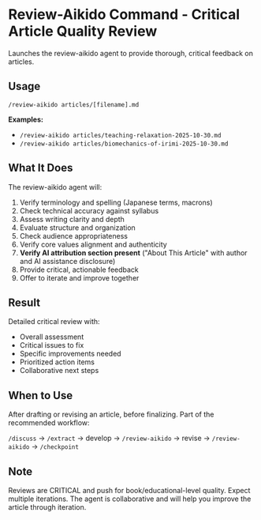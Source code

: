 # Review-Aikido Command - Critical Article Quality Review

Launches the review-aikido agent to provide thorough, critical feedback on articles.

## Usage

`/review-aikido articles/[filename].md`

**Examples:**
- `/review-aikido articles/teaching-relaxation-2025-10-30.md`
- `/review-aikido articles/biomechanics-of-irimi-2025-10-30.md`

## What It Does

The review-aikido agent will:
1. Verify terminology and spelling (Japanese terms, macrons)
2. Check technical accuracy against syllabus
3. Assess writing clarity and depth
4. Evaluate structure and organization
5. Check audience appropriateness
6. Verify core values alignment and authenticity
7. **Verify AI attribution section present** ("About This Article" with author and AI assistance disclosure)
8. Provide critical, actionable feedback
9. Offer to iterate and improve together

## Result

Detailed critical review with:
- Overall assessment
- Critical issues to fix
- Specific improvements needed
- Prioritized action items
- Collaborative next steps

## When to Use

After drafting or revising an article, before finalizing. Part of the recommended workflow:

`/discuss` → `/extract` → develop → `/review-aikido` → revise → `/review-aikido` → `/checkpoint`

## Note

Reviews are CRITICAL and push for book/educational-level quality. Expect multiple iterations. The agent is collaborative and will help you improve the article through iteration.
